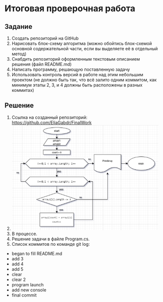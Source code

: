  # Итоговая проверочная работа
## Задание

1. Создать репозиторий на GitHub
2. Нарисовать блок-схему алгоритма (можно обойтись блок-схемой основной содержательной части, если вы выделяете её в отдельный метод)
3. Снабдить репозиторий оформленным текстовым описанием решения (файл README.md)
4. Написать программу, решающую поставленную задачу
5. Использовать контроль версий в работе над этим небольшим проектом (не должно быть так, что всё залито одним коммитом, как минимум этапы 2, 3, и 4 должны быть расположены в разных коммитах)

## Решение

1. Ссылка на созданный репозиторий:
https://github.com/EliaGabdr/FinalWork
2. ![no image](Диаграмма.png)
3. В процессе.
4. Решение задачи в файле Program.cs.
5. Список коммитов по команде git log:
* began to fill README.md
* add 3
* add 4
* add 5
* clear
* clear 2
* program launch
* add new console
* final commit
